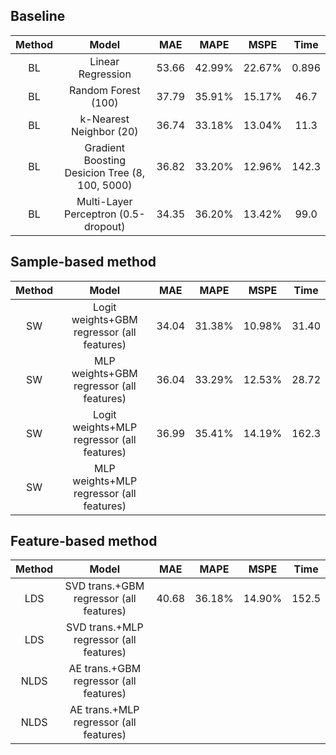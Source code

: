 ## Baseline

| Method |                     Model                      |  MAE  |  MAPE  |  MSPE  | Time  |
| :----: | :--------------------------------------------: | :---: | :----: | :----: | :---: |
|   BL   |               Linear Regression                | 53.66 | 42.99% | 22.67% | 0.896 |
|   BL   |              Random Forest (100)               | 37.79 | 35.91% | 15.17% | 46.7  |
|   BL   |            k-Nearest Neighbor (20)             | 36.74 | 33.18% | 13.04% | 11.3  |
|   BL   | Gradient Boosting Desicion Tree (8, 100, 5000) | 36.82 | 33.20% | 12.96% | 142.3 |
|   BL   |      Multi-Layer Perceptron (0.5-dropout)      | 34.35 | 36.20% | 13.42% | 99.0  |

## Sample-based method

| Method |                   Model                    |  MAE  |  MAPE  |  MSPE  | Time  |
| :----: | :----------------------------------------: | :---: | :----: | :----: | :---: |
|   SW   | Logit weights+GBM regressor (all features) | 34.04 | 31.38% | 10.98% | 31.40 |
|   SW   |  MLP weights+GBM regressor (all features)  | 36.04 | 33.29% | 12.53% | 28.72 |
|   SW   | Logit weights+MLP regressor (all features) | 36.99 | 35.41% | 14.19% | 162.3 |
|   SW   |  MLP weights+MLP regressor (all features)  |       |        |        |       |

## Feature-based method

| Method |                  Model                  |  MAE  |  MAPE  |  MSPE  | Time  |
| :----: | :-------------------------------------: | :---: | :----: | :----: | :---: |
|  LDS   | SVD trans.+GBM regressor (all features) | 40.68 | 36.18% | 14.90% | 152.5 |
|  LDS   | SVD trans.+MLP regressor (all features) |       |        |        |       |
|  NLDS  | AE trans.+GBM regressor (all features)  |       |        |        |       |
|  NLDS  | AE trans.+MLP regressor (all features)  |       |        |        |       |